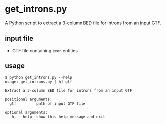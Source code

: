# get_introns.py

A Python script to extract a 3-column BED file for introns from an input GTF.

## input file

* GTF file containing `exon` entities

## usage

```
$ python get_introns.py --help
usage: get_introns.py [-h] gtf

Extract a 3-column BED file for introns from an input GTF

positional arguments:
  gtf         path of input GTF file

optional arguments:
  -h, --help  show this help message and exit
```

